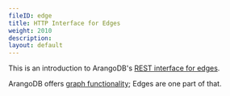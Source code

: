 ```yaml
---
fileID: edge
title: HTTP Interface for Edges
weight: 2010
description: 
layout: default
---
```

This is an introduction to ArangoDB's [REST interface for edges](../../graphs/graphs-edges).

ArangoDB offers [graph functionality](../../graphs/); Edges are one part of that.

